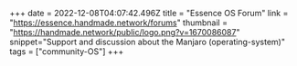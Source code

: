 +++
date = 2022-12-08T04:07:42.496Z
title = "Essence OS Forum"
link = "https://essence.handmade.network/forums"
thumbnail = "https://handmade.network/public/logo.png?v=1670086087"
snippet="Support and discussion about the Manjaro (operating-system)"
tags = ["community-OS"]
+++
